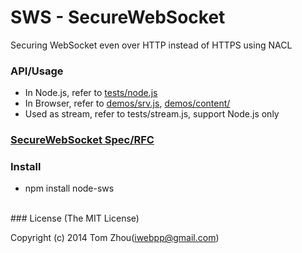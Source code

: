 SWS - SecureWebSocket
=====================

Securing WebSocket even over HTTP instead of HTTPS using NACL


### API/Usage

* In Node.js, refer to [tests/node.js](tests/node.js)
* In Browser, refer to [demos/srv.js](demos/srv.js), [demos/content/](demos/content/)
* Used as stream, refer to tests/stream.js, support Node.js only


### [SecureWebSocket Spec/RFC](https://github.com/InstantWebP2P/sws-spec)


### Install

* npm install node-sws


<br/>
### License
(The MIT License)

Copyright (c) 2014 Tom Zhou(iwebpp@gmail.com)
